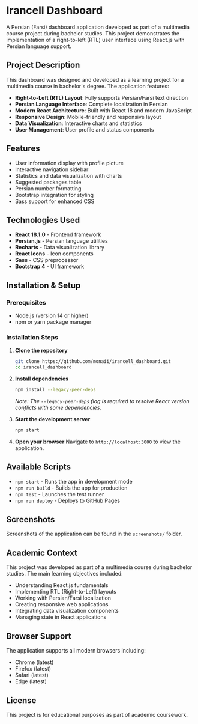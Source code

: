 # Irancell Dashboard

A Persian (Farsi) dashboard application developed as part of a multimedia course project during bachelor studies. This project demonstrates the implementation of a right-to-left (RTL) user interface using React.js with Persian language support.

## Project Description

This dashboard was designed and developed as a learning project for a multimedia course in bachelor's degree. The application features:

- **Right-to-Left (RTL) Layout**: Fully supports Persian/Farsi text direction
- **Persian Language Interface**: Complete localization in Persian
- **Modern React Architecture**: Built with React 18 and modern JavaScript
- **Responsive Design**: Mobile-friendly and responsive layout
- **Data Visualization**: Interactive charts and statistics
- **User Management**: User profile and status components

## Features

- User information display with profile picture
- Interactive navigation sidebar
- Statistics and data visualization with charts
- Suggested packages table
- Persian number formatting
- Bootstrap integration for styling
- Sass support for enhanced CSS

## Technologies Used

- **React 18.1.0** - Frontend framework
- **Persian.js** - Persian language utilities
- **Recharts** - Data visualization library
- **React Icons** - Icon components
- **Sass** - CSS preprocessor
- **Bootstrap 4** - UI framework

## Installation & Setup

### Prerequisites
- Node.js (version 14 or higher)
- npm or yarn package manager

### Installation Steps

1. **Clone the repository**
   ```bash
   git clone https://github.com/monaii/irancell_dashboard.git
   cd irancell_dashboard
   ```

2. **Install dependencies**
   ```bash
   npm install --legacy-peer-deps
   ```
   *Note: The `--legacy-peer-deps` flag is required to resolve React version conflicts with some dependencies.*

3. **Start the development server**
   ```bash
   npm start
   ```

4. **Open your browser**
   Navigate to `http://localhost:3000` to view the application.

## Available Scripts

- `npm start` - Runs the app in development mode
- `npm run build` - Builds the app for production
- `npm test` - Launches the test runner
- `npm run deploy` - Deploys to GitHub Pages

## Screenshots

Screenshots of the application can be found in the `screenshots/` folder.

## Academic Context

This project was developed as part of a multimedia course during bachelor studies. The main learning objectives included:

- Understanding React.js fundamentals
- Implementing RTL (Right-to-Left) layouts
- Working with Persian/Farsi localization
- Creating responsive web applications
- Integrating data visualization components
- Managing state in React applications

## Browser Support

The application supports all modern browsers including:
- Chrome (latest)
- Firefox (latest)
- Safari (latest)
- Edge (latest)

## License

This project is for educational purposes as part of academic coursework.